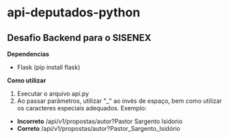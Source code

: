 # api-deputados-python
## Desafio Backend para o SISENEX
**Dependencias**

- Flask (pip install flask)

**Como utilizar**

1. Executar o arquivo api.py
2. Ao passar parâmetros, utilizar "_" ao invés de espaço, bem como utilizar os caracteres especiais adequados. Exemplo:
- **Incorreto** /api/v1/propostas/autor?Pastor Sargento Isidorio
- **Correto** /api/v1/propostas/autor?Pastor_Sargento_Isidório
